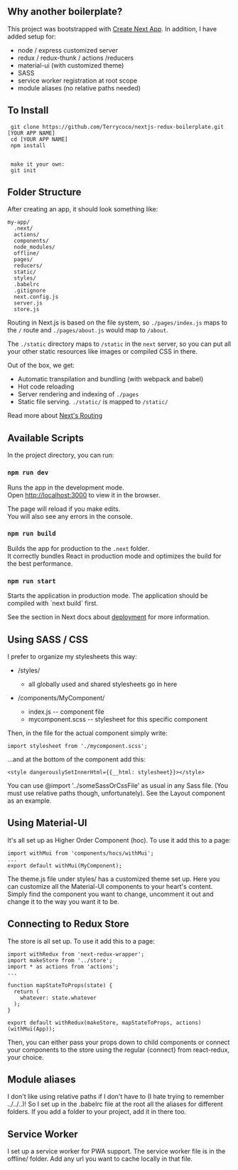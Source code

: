 ## Why another boilerplate?

This project was bootstrapped with [Create Next App](https://github.com/segmentio/create-next-app). 
In addition, I have added setup for:
- node / express customized server
- redux / redux-thunk / actions /reducers
- material-ui (with customized theme)
- SASS
- service worker registration at root scope
- module aliases (no relative paths needed)

## To Install
```
 git clone https://github.com/Terrycoco/nextjs-redux-boilerplate.git [YOUR APP NAME]
 cd [YOUR APP NAME]
 npm install
 

 make it your own:
 git init
```


## Folder Structure

After creating an app, it should look something like:

```
my-app/
  .next/
  actions/
  components/
  node_modules/
  offline/
  pages/
  reducers/
  static/
  styles/
  .babelrc
  .gitignore
  next.config.js
  server.js
  store.js
```

Routing in Next.js is based on the file system, so `./pages/index.js` maps to the `/` route and
`./pages/about.js` would map to `/about`.

The `./static` directory maps to `/static` in the `next` server, so you can put all your
other static resources like images or compiled CSS in there.

Out of the box, we get:

- Automatic transpilation and bundling (with webpack and babel)
- Hot code reloading
- Server rendering and indexing of `./pages`
- Static file serving. `./static/` is mapped to `/static/`

Read more about [Next's Routing](https://github.com/zeit/next.js#routing)

## Available Scripts

In the project directory, you can run:

### `npm run dev`

Runs the app in the development mode.<br>
Open [http://localhost:3000](http://localhost:3000) to view it in the browser.

The page will reload if you make edits.<br>
You will also see any errors in the console.

### `npm run build`

Builds the app for production to the `.next` folder.<br>
It correctly bundles React in production mode and optimizes the build for the best performance.

### `npm run start`

Starts the application in production mode.
The application should be compiled with \`next build\` first.

See the section in Next docs about [deployment](https://github.com/zeit/next.js/wiki/Deployment) for more information.

## Using SASS / CSS

I prefer to organize my stylesheets this way:

- /styles/
  - all globally used and shared stylesheets go in here

- /components/MyComponent/
  - index.js -- component file
  - mycomponent.scss -- stylesheet for this specific component

Then, in the file for the actual component simply write:
```
import stylesheet from './mycomponent.scss';
```

...and at the bottom of the component  add this:
```
<style dangerouslySetInnerHtml={{__html: stylesheet}}></style>
```
You can use @import '../someSassOrCssFile' as usual in any Sass file. (You must use relative paths though, unfortunately).  See the Layout component as an example.

## Using Material-UI
It's all set up as Higher Order Component (hoc).  To use it add this to a page:
```
import withMui from 'components/hocs/withMui';
...
export default withMui(MyComponent);
```
The theme.js file under styles/ has a customized theme set up.  Here you can customize all the Material-UI components to your heart's content.  Simply find the component you want to change, uncomment it out and change it to the way you want it to be.

## Connecting to Redux Store
The store is all set up.  To use it add this to a page:
``` 
import withRedux from 'next-redux-wrapper';
import makeStore from '../store';
import * as actions from 'actions';
...

function mapStateToProps(state) {
  return (
    whatever: state.whatever
  );
}

export default withRedux(makeStore, mapStateToProps, actions)(withMui(App));
```

Then, you can either pass your props down to child components or connect your components to the store using the regular {connect} from react-redux, your choice.

## Module aliases
I don't like using relative paths if I don't have to (I hate trying to remember ../../..)!  So I set up in the .babelrc file at the root all the aliases for different folders.  If you add a folder to your project, add it in there too.

## Service Worker
I set up a service worker for PWA support.  The service worker file is in the offline/ folder.  Add any url you want to cache locally in that file.

